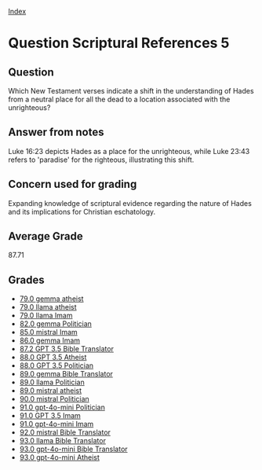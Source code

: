 
[Index](../../index.md)
# Question Scriptural References 5
## Question
Which New Testament verses indicate a shift in the understanding of Hades from a neutral place for all the dead to a location associated with the unrighteous?

## Answer from notes
Luke 16:23 depicts Hades as a place for the unrighteous, while Luke 23:43 refers to 'paradise' for the righteous, illustrating this shift.

## Concern used for grading
Expanding knowledge of scriptural evidence regarding the nature of Hades and its implications for Christian eschatology.

## Average Grade
87.71

## Grades
 * [79.0 gemma atheist](../answers/gemma_atheist/Scriptural_References_5.md)
 * [79.0 llama atheist](../answers/llama_atheist/Scriptural_References_5.md)
 * [79.0 llama Imam](../answers/llama_Imam/Scriptural_References_5.md)
 * [82.0 gemma Politician](../answers/gemma_Politician/Scriptural_References_5.md)
 * [85.0 mistral Imam](../answers/mistral_Imam/Scriptural_References_5.md)
 * [86.0 gemma Imam](../answers/gemma_Imam/Scriptural_References_5.md)
 * [87.2 GPT 3.5 Bible Translator](../answers/GPT_3.5_Bible_Translator/Scriptural_References_5.md)
 * [88.0 GPT 3.5 Atheist](../answers/GPT_3.5_Atheist/Scriptural_References_5.md)
 * [88.0 GPT 3.5 Politician](../answers/GPT_3.5_Politician/Scriptural_References_5.md)
 * [89.0 gemma Bible Translator](../answers/gemma_Bible_Translator/Scriptural_References_5.md)
 * [89.0 llama Politician](../answers/llama_Politician/Scriptural_References_5.md)
 * [89.0 mistral atheist](../answers/mistral_atheist/Scriptural_References_5.md)
 * [90.0 mistral Politician](../answers/mistral_Politician/Scriptural_References_5.md)
 * [91.0 gpt-4o-mini Politician](../answers/gpt-4o-mini_Politician/Scriptural_References_5.md)
 * [91.0 GPT 3.5 Imam](../answers/GPT_3.5_Imam/Scriptural_References_5.md)
 * [91.0 gpt-4o-mini Imam](../answers/gpt-4o-mini_Imam/Scriptural_References_5.md)
 * [92.0 mistral Bible Translator](../answers/mistral_Bible_Translator/Scriptural_References_5.md)
 * [93.0 llama Bible Translator](../answers/llama_Bible_Translator/Scriptural_References_5.md)
 * [93.0 gpt-4o-mini Bible Translator](../answers/gpt-4o-mini_Bible_Translator/Scriptural_References_5.md)
 * [93.0 gpt-4o-mini Atheist](../answers/gpt-4o-mini_Atheist/Scriptural_References_5.md)
